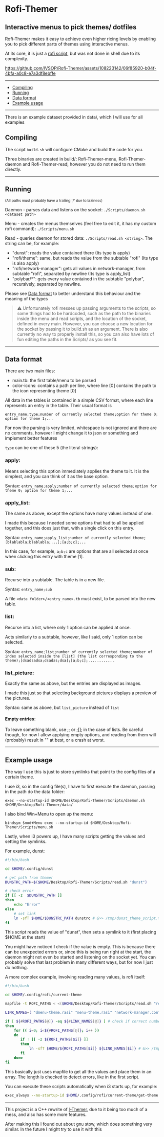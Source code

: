 # Rofi-Themer

## Interactive menus to pick themes/ dotfiles

Rofi-Themer makes it easy to achieve even higher ricing levels by enabling you to pick different parts of themes using interactive menus.

At its core, it is just a [rofi script](https://davatorium.github.io/rofi/1.7.5/rofi-script.5/), but was not done in shell due to its complexity.

https://github.com/IVSOP/Rofi-Themer/assets/108223142/06f85920-b04f-4bfa-a0c8-e7a3df8ebffe

*******
- [Compiling](#Compiling)
- [Running](#Running)
- [Data format](#Data_format)
- [Example usage](#Example_usage)
*******

There is an example dataset provided in data/, which I will use for all examples

<div id="Compiling"/>

## Compiling

The script `build.sh` will configure CMake and build the code for you.

Three binaries are created in build/: Rofi-Themer-menu, Rofi-Themer-daemon and Rofi-Themer-read, however you do not need to run them directly.

*******

<div id="Running"/>

## Running

<sup>(All paths must probably have a trailing '/' due to laziness)</sup>

Daemon - parses data and listens on the socket: `./Scripts/daemon.sh <dataset path>`

Menu - creates the menus themselves (feel free to edit it, it has my custom rofi command): `./Scripts/menu.sh`

Read - queries daemon for stored data: `./Scripts/read.sh <string>`. The string can be, for example:
- "dunst": reads the value contained there (Its type is apply)
- "rofi/theme": same, but reads the value from the subtable "rofi" (Its type is also apply)
- "rofi/network-manager": gets all values in network-manager, from subtable "rofi", separated by newline (Its type is apply_list)
- "polybar/*": gets every value contained in the subtable "polybar", recursively, separated by newline.

Please see [Data format](#Data_format) to better understand this behaviour and the meaning of the types


> :warning: Unfortunately rofi messes up passing arguments to the scripts, so some things had to be hardcoded, such as the path to the binaries inside the menu and read scripts, and the location of the socket, defined in every main. However, you can choose a new location for the socket by passing it to build.sh as an argument.
> There is also currently no way to properly install this, so you can also have lots of fun editing the paths in the Scripts/ as you see fit.

*******

<div id="Data_format"/>

## Data format

There are two main files:
- main.tb: the first table/menu to be parsed
- color-icons: contains a path per line, where line [0] contains the path to the icon representing theme [0]

All data in the tables is contained in a simple CSV format, where each line represents an entry in the table. Their usual format is 

```
entry_name;type;number of currently selected theme;option for theme 0; option for theme 1;...
```

For now the parsing is very limited, whitespace is not ignored and there are no comments, however I might change it to json or something and implement better features

`type` can be one of these 5 (the literal strings):

### apply:

Means selecting this option immediately applies the theme to it. It is the simplest, and you can think of it as the base option.

Syntax: `entry_name;apply;number of currently selected theme;option for theme 0; option for theme 1;...`

### apply_list:

The same as above, except the options have many values instead of one.

I made this because I needed some options that had to all be applied together, and this does just that, with a single click on this entry.

Syntax: `entry_name;apply_list;number of currently selected theme;[blablabla;blablabla;...];[a;b;c];...`

In this case, for example, `a;b;c` are options that are all selected at once when clicking this entry with theme [1].

### sub:

Recurse into a subtable. The table is in a new file.

Syntax: `entry_name;sub`

A file `<data folder>/<entry_name>.tb` must exist, to be parsed into the new table.

### list:

Recurse into a list, where only 1 option can be applied at once.

Acts similarly to a subtable, however, like I said, only 1 option can be selected.

Syntax: `entry_name;list;number of currently selected theme;number of index selected inside the [list] (the list corresponding to the theme);[dsadsadsa;dsadas;dsa];[a;b;c];............`

### list_picture:

Exactly the same as above, but the entries are displayed as images.

I made this just so that selecting background pictures displays a preview of the pictures.

Syntax: same as above, but `list_picture` instead of `list`


#### Empty entries:

To leave something blank, use ;; or ;[]; in the case of lists. Be careful though, for now I allow applying empty options, and reading from them will (probably) result in "" at best, or a crash at worst.

*******

<div id="Example_usage">

## Example usage

The way I use this is just to store symlinks that point to the config files of a certain theme.

I use i3, so in the config file(s), I have to first execute the daemon, passing in the path do the data folder:

```
exec --no-startup-id $HOME/Desktop/Rofi-Themer/Scripts/daemon.sh $HOME/Desktop/Rofi-Themer/data/
```

I also bind Win+Menu to open up the menu:

```
bindsym $mod+Menu exec --no-startup-id $HOME/Desktop/Rofi-Themer/Scripts/menu.sh
```

Lastly, when i3 powers up, I have many scripts getting the values and setting the symlinks.

For example, dunst:
```bash
#!/bin/bash

cd $HOME/.config/dunst

# get path from themer
DUNSTRC_PATH=$($HOME/Desktop/Rofi-Themer/Scripts/read.sh "dunst")

# check error
if [[ -z  $DUNSTRC_PATH ]]
then
	echo "Error"
else
	# set link
    ln -sfT $HOME/$DUNSTRC_PATH dunstrc # &>> /tmp/dunst_theme_script.txt
fi
```

This script reads the value of "dunst", then sets a symlink to it (first placing $HOME at the start)

You might have noticed I check if the value is empty. This is because there can be unexpected errors or, since this is being run right at the start, the daemon might not even be started and listening on the socket yet. You can probably solve that last problem in many different ways, but for now I just do nothing.

A more complex example, involving reading many values, is rofi itself:
```bash
#!/bin/bash

cd $HOME/.config/rofi/current-theme

mapfile -t ROFI_PATHS < <($HOME/Desktop/Rofi-Themer/Scripts/read.sh "rofi/*")

LINK_NAMES=( "dmenu-theme.rasi" "menu-theme.rasi" "network-manager.conf" "network-manager.rasi" "theme.rasi" )

if [ ${#ROFI_PATHS[@]} -eq ${#LINK_NAMES[@]} ] # check if correct number of data was received
then
	for (( i=0; i<${#ROFI_PATHS[@]}; i++ ))
	do
	   if ! [[ -z ${ROFI_PATHS[$i]} ]]
	   then
	       ln -sfT $HOME/${ROFI_PATHS[$i]} ${LINK_NAMES[$i]} # &>> /tmp/rofi_theme_script.txt
	   fi
	done
fi
```

This basically just uses mapfile to get all the values and place them in an array. The length is checked to detect errors, like in the first script.

You can execute these scripts automatically when i3 starts up, for example:
```bash
exec_always --no-startup-id $HOME/.config/rofi/current-theme/get-theme.sh
```

*******

This project is a C++ rewrite of [I-Themer](https://github.com/IVSOP/I-Themer), due to it being too much of a mess, and also has some more features.

After making this I found out about gnu stow, which does something very similar. In the future I might try to use it with this
